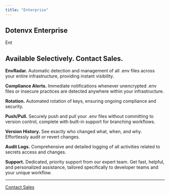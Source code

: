 ```yaml
---
title: "Enterprise"
---
```


<section class="w-full max-w-4xl lg:max-w-5xl mx-auto px-6 my-20 md:my-32">
  <div class="flex gap-3 h-full flex-col items-center justify-center">
    <div class="flex gap-1 text-center leading-relaxed my-1 items-center justify-center">
      <h1 class="text-center text-xl font-bold tracking-tight leading-none text-black dark:text-[#ECD53F]">Dotenvx <span class="hidden">Enterprise</span></h1>
      <div class="inline-block bg-[#c8102E] text-zinc-50 font-bold px-2 py-1 text-xl italic rounded-sm uppercase">Ent</div>
    </div>
    <h1 class="mb-5 text-center text-xl sm:text-2xl md:text-3xl lg:text-5xl font-bold tracking-tight text-zinc-950 dark:text-[#ECD53F] font-light">Available Selectively. Contact Sales.</h1>
    <div class="flex text-xl flex-col md:flex-row gap-4 md:gap-10 lg:gap-16">
      <div class="flex-1 flex flex-col gap-4 md:gap-8">
        <p>
          <strong>EnvRadar.</strong>
          Automatic detection and management of all .env files across your entire infrastructure, providing instant visibility.
        </p>
        <p>
          <strong>Compliance Alerts.</strong>
          Immediate notifications whenever unencrypted .env files or insecure practices are detected anywhere within your infrastructure.
        </p>
        <p>
          <strong>Rotation.</strong>
          Automated rotation of keys, ensuring ongoing compliance and security.
        </p>
        <p>
          <strong>Push/Pull.</strong>
          Securely push and pull your .env files without committing to version control, complete with built-in support for branching workflows.
        </p>
      </div>
      <div class="flex-1 flex flex-col gap-4 md:gap-8">
        <p>
          <strong>Version History.</strong>
          See exactly who changed what, when, and why. Effortlessly audit or revert changes.
        </p>
        <p>
          <strong>Audit Logs.</strong>
          Comprehensive and detailed logging of all activities related to secrets access and changes.
        </p>
        <p>
          <strong>Support.</strong>
          Dedicated, priority support from our expert team. Get fast, helpful, and personalized assistance, tailored specifically to developer teams and your unique workflow.
        </p>
        <hr/>
        <a href="mailto:sales@dotenvx.com" class="btn-enterprise w-full flex-none inline-block">
          <span class="hidden md:block">Contact Sales</span>
        </a>
      </div>
    </div>
  </div>
</section>
